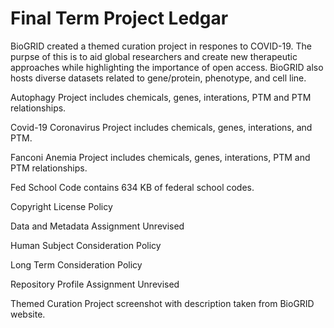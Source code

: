# Final Term Project Ledgar 

BioGRID created a themed curation project in respones to COVID-19. The purpse of this is to aid global researchers and create new therapeutic approaches while highlighting the importance of open access. BioGRID also hosts diverse datasets related to gene/protein, phenotype, and cell line. 

Autophagy Project includes chemicals, genes, interations, PTM and PTM relationships.

Covid-19 Coronavirus Project includes chemicals, genes, interations, and PTM.

Fanconi Anemia Project includes chemicals, genes, interations, PTM and PTM relationships.

Fed School Code contains 634 KB of federal school codes.

Copyright License Policy 

Data and Metadata Assignment Unrevised 

Human Subject Consideration Policy 

Long Term Consideration Policy 

Repository Profile Assignment Unrevised 

Themed Curation Project screenshot with description taken from BioGRID website. 
